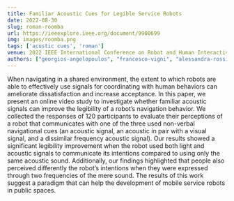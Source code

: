 ```yaml
---
title: Familiar Acoustic Cues for Legible Service Robots
date: 2022-08-30
slug: roman-roomba
url: https://ieeexplore.ieee.org/document/9900699
img: images/roomba.png
tags: ['acustic cues', 'roman']
venue: 2022 IEEE International Conference on Robot and Human Interactive Communication (ROMAN)
authors: ["georgios-angelopoulos", "francesco-vigni", "alessandra-rossi", "giuseppina-russo", "mario-turco", "silvia-rossi"]
---
```

When navigating in a shared environment, the extent to which robots are able to effectively use signals for coordinating with human behaviors can ameliorate dissatisfaction and increase acceptance. In this paper, we present an online video study to investigate whether familiar acoustic signals can improve the legibility of a robot’s navigation behavior. We collected the responses of 120 participants to evaluate their perceptions of a robot that communicates with one of the three used non-verbal navigational cues (an acoustic signal, an acoustic in pair with a visual signal, and a dissimilar frequency acoustic signal). Our results showed a significant legibility improvement when the robot used both light and acoustic signals to communicate its intentions compared to using only the same acoustic sound. Additionally, our findings highlighted that people also perceived differently the robot’s intentions when they were expressed through two frequencies of the mere sound. The results of this work suggest a paradigm that can help the development of mobile service robots in public spaces.
